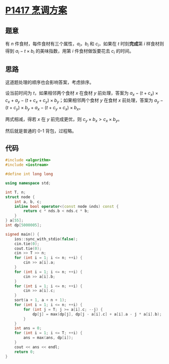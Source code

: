 # [P1417 烹调方案](https://www.luogu.com.cn/problem/P1417)

## 题意

有 $n$ 件食材，每件食材有三个属性，$a_i$，$b_i$ 和 $c_i$，如果在 $t$ 时刻**完成**第 $i$ 样食材则得到 $a_i-t\times b_i$ 的美味指数，用第 $i$ 件食材做饭要花去 $c_i$ 的时间。

## 思路

这道题处理的顺序也会影响答案，考虑排序。

设当前时间为 $t$，如果相邻两个食材 $x$ 在食材 $y$ 前处理，答案为 $a_x-(t+c_x)\times c_x+a_y-(t+c_x+c_y)\times b_y$；如果相邻两个食材 $y$ 在食材 $x$ 前处理，答案为 $a_y-(t+c_y)\times b_y+a_x-(t+c_y+c_x)\times b_x$。

两式相减，得若 $x$ 在 $y$ 前完成更优，则 $c_y\times b_x>c_x\times b_y$。

然后就是普通的 0-1 背包，过程略。

## 代码

```cpp
#include <algorithm>
#include <iostream>

#define int long long

using namespace std;

int T, n;
struct node {
    int a, b, c;
    inline bool operator<(const node &nds) const {
        return c * nds.b < nds.c * b;
    }
} a[55];
int dp[5000005];

signed main() {
    ios::sync_with_stdio(false);
    cin.tie(0);
    cout.tie(0);
    cin >> T >> n;
    for (int i = 1; i <= n; ++i) {
        cin >> a[i].a;
    }
    for (int i = 1; i <= n; ++i) {
        cin >> a[i].b;
    }
    for (int i = 1; i <= n; ++i) {
        cin >> a[i].c;
    }
    sort(a + 1, a + n + 1);
    for (int i = 1; i <= n; ++i) {
        for (int j = T; j >= a[i].c; --j) {
            dp[j] = max(dp[j], dp[j - a[i].c] + a[i].a - j * a[i].b);
        }
    }
    int ans = 0;
    for (int i = 1; i <= T; ++i) {
        ans = max(ans, dp[i]);
    }
    cout << ans << endl;
    return 0;
}
```